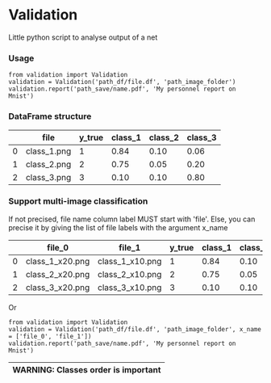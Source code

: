 # Validation
Little python script to analyse output of a net

### Usage
```
from validation import Validation
validation = Validation('path_df/file.df', 'path_image_folder')
validation.report('path_save/name.pdf', 'My personnel report on Mnist')
```

### DataFrame structure

| |file       |y_true|class_1|class_2|class_3|
|-|-----------|------|-------|-------|-------|
|0|class_1.png|1     |0.84   |0.10   |0.06   |
|1|class_2.png|2     |0.75   |0.05   |0.20   |
|2|class_3.png|3     |0.10   |0.10   |0.80   |

### Support multi-image classification
If not precised, file name column label MUST start with 'file'. Else, you can precise it by giving the list of file labels with the argument x_name

| |file_0         |file_1         |y_true|class_1|class_2|class_3|
|-|---------------|---------------|------|-------|-------|-------|
|0|class_1_x20.png|class_1_x10.png|1     |0.84   |0.10   |0.06   |
|1|class_2_x20.png|class_2_x10.png|2     |0.75   |0.05   |0.20   |
|2|class_3_x20.png|class_3_x10.png|3     |0.10   |0.10   |0.80   |

Or
```
from validation import Validation
validation = Validation('path_df/file.df', 'path_image_folder', x_name = ['file_0', 'file_1'])
validation.report('path_save/name.pdf', 'My personnel report on Mnist')
```
| WARNING: Classes order is important |
| --- |
